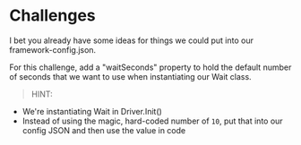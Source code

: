 # Challenges

I bet you already have some ideas for things we could put into our framework-config.json.

For this challenge, add a "waitSeconds" property to hold the default number of seconds that we want to use when instantiating our Wait class.

> HINT:
* We're instantiating Wait in Driver.Init()
* Instead of using the magic, hard-coded number of `10`, put that into our config JSON and then use the value in code
